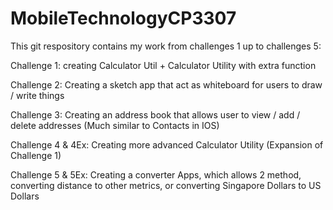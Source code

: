 # MobileTechnologyCP3307

This git respository contains my work from challenges 1 up to challenges 5:

Challenge 1:
creating Calculator Util + Calculator Utility with extra function

Challenge 2:
Creating a sketch app that act as whiteboard for users to draw / write things

Challenge 3:
Creating an address book that allows user to view / add / delete addresses (Much similar to Contacts in IOS)

Challenge 4 & 4Ex:
Creating more advanced Calculator Utility (Expansion of Challenge 1)

Challenge 5 & 5Ex:
Creating a converter Apps, which allows 2 method, converting distance to other metrics, or converting Singapore Dollars to US Dollars
